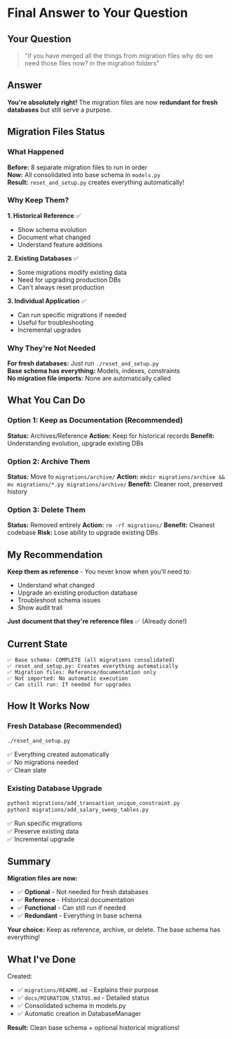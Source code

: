 # Final Answer to Your Question

## Your Question
> "if you have merged all the things from migration files why do we need those files now? in the migration folders"

## Answer

**You're absolutely right!** The migration files are now **redundant for fresh databases** but still serve a purpose.

## Migration Files Status

### What Happened

**Before:** 8 separate migration files to run in order  
**Now:** All consolidated into base schema in `models.py`  
**Result:** `reset_and_setup.py` creates everything automatically!

### Why Keep Them?

**1. Historical Reference** ✅
- Show schema evolution
- Document what changed
- Understand feature additions

**2. Existing Databases** ✅
- Some migrations modify existing data
- Need for upgrading production DBs
- Can't always reset production

**3. Individual Application** ✅
- Can run specific migrations if needed
- Useful for troubleshooting
- Incremental upgrades

### Why They're Not Needed

**For fresh databases:** Just run `./reset_and_setup.py`  
**Base schema has everything:** Models, indexes, constraints  
**No migration file imports:** None are automatically called  

## What You Can Do

### Option 1: Keep as Documentation (Recommended)

**Status:** Archives/Reference
**Action:** Keep for historical records
**Benefit:** Understanding evolution, upgrade existing DBs

### Option 2: Archive Them

**Status:** Move to `migrations/archive/`
**Action:** `mkdir migrations/archive && mv migrations/*.py migrations/archive/`
**Benefit:** Cleaner root, preserved history

### Option 3: Delete Them

**Status:** Removed entirely
**Action:** `rm -rf migrations/`
**Benefit:** Cleanest codebase
**Risk:** Lose ability to upgrade existing DBs

## My Recommendation

**Keep them as reference** - You never know when you'll need to:
- Understand what changed
- Upgrade an existing production database
- Troubleshoot schema issues
- Show audit trail

**Just document that they're reference files** ✅ (Already done!)

## Current State

```
✅ Base schema: COMPLETE (all migrations consolidated)
✅ reset_and_setup.py: Creates everything automatically
✅ Migration files: Reference/documentation only
✅ Not imported: No automatic execution
✅ Can still run: If needed for upgrades
```

## How It Works Now

### Fresh Database (Recommended)
```bash
./reset_and_setup.py
```
✅ Everything created automatically  
✅ No migrations needed  
✅ Clean slate

### Existing Database Upgrade
```bash
python3 migrations/add_transaction_unique_constraint.py
python3 migrations/add_salary_sweep_tables.py
```
✅ Run specific migrations  
✅ Preserve existing data  
✅ Incremental upgrade

## Summary

**Migration files are now:**
- ✅ **Optional** - Not needed for fresh databases
- ✅ **Reference** - Historical documentation
- ✅ **Functional** - Can still run if needed
- ✅ **Redundant** - Everything in base schema

**Your choice:** Keep as reference, archive, or delete. The base schema has everything!

## What I've Done

Created:
- ✅ `migrations/README.md` - Explains their purpose
- ✅ `docs/MIGRATION_STATUS.md` - Detailed status
- ✅ Consolidated schema in models.py
- ✅ Automatic creation in DatabaseManager

**Result:** Clean base schema + optional historical migrations!

